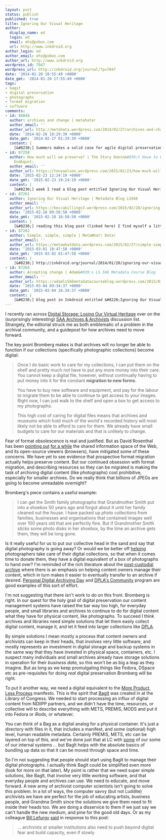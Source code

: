 ```yaml
---
layout: post
status: publish
published: true
title: Ignoring Our Visual Heritage
author:
  display_name: ed
  login: ed
  email: ehs@pobox.com
  url: http://www.inkdroid.org
author_login: ed
author_email: ehs@pobox.com
author_url: http://www.inkdroid.org
wordpress_id: 7047
wordpress_url: http://inkdroid.org/journal/?p=7047
date: '2014-01-20 10:55:49 +0000'
date_gmt: '2014-01-20 17:55:49 +0000'
tags:
- bagit
- digital preservation
- photographs
- format migration
- software
comments:
- id: 86848
  author: archives and change | metahater
  author_email: ''
  author_url: http://metahata.wordpress.com/2014/02/27/archives-and-change/
  date: '2014-02-26 18:29:39 +0000'
  date_gmt: '2014-02-27 01:29:39 +0000'
  content: |
    [&#8230;] Summers makes a solid case for agile digital preservation in Ignoring Our Visual Heritage. The agile response to change is adaptation. Summers [&#8230;]
- id: 87258
  author: How much will we preserve? | The Story Doesn&#039;t Have to End at &quot;The
    End&quot;
  author_email: ''
  author_url: https://tonyaolson.wordpress.com/2015/02/23/how-much-will-we-preserve/
  date: '2015-02-23 12:24:19 +0000'
  date_gmt: '2015-02-23 19:24:19 +0000'
  content: |
    [&#8230;] week I read a blog post entitled Ignoring Our Visual Heritage, which discussed the challenges of digital preservation, especially in regards to small libraries [&#8230;]
- id: 87261
  author: Ignoring Our Visual Heritage | Metadata Blog LS566
  author_email: ''
  author_url: https://beccabillings3.wordpress.com/2015/02/28/ignoring-our-visual-heritage/
  date: '2015-02-28 09:58:50 +0000'
  date_gmt: '2015-02-28 16:58:50 +0000'
  content: |
    [&#8230;] reading this blog post (linked here) I find myself a little worried about photographs and digital photography. Inkdroid (or whoever the [&#8230;]
- id: 87262
  author: Simple, simple, simple | MetaWhat! Data!
  author_email: ''
  author_url: https://metawhatdata.wordpress.com/2015/02/27/simple-simple-simple/
  date: '2015-03-01 18:47:58 +0000'
  date_gmt: '2015-03-02 01:47:58 +0000'
  content: |
    [&#8230;] http://inkdroid.org/journal/2014/01/20/ignoring-our-visual-heritage/ [&#8230;]
- id: 87264
  author: Accepting change | Adam&#039;s LS 566 Metadata Course Blog
  author_email: ''
  author_url: https://adamls566metadatacourseblog.wordpress.com/2015/03/04/accepting-change/
  date: '2015-03-04 09:34:37 +0000'
  date_gmt: '2015-03-04 16:34:37 +0000'
  content: |
    [&#8230;] blog post in Inkdroid entitled &#8220;Ignoring Our Visual Heritage&#8221; really struck a chord with me. As anxious as I may feel at times about learning new technologies [&#8230;]
---
```

<p>I recently ran across <a href="http://www.nst.com.my/opinion/letters-to-the-editor/digital-storage-losing-our-visual-heritage-1.465485">Digital Storage: Losing Our Virtual Heritage</a> over on the (surprisingly interesting) <a href="http://www2.archivists.org/listservs/archives">SAA Archives &amp; Archivists</a> discussion list. Strangely, the editorial struck me as both emblematic of a problem in the archival community, and a guidepost for how archives need to move forward.</p>
<p>The key point Bromberg makes is that archives will no longer be able to function if our collections (specifically photographic collections) become digital:</p>
<blockquote>
<p>Once I do basic work to care for my collections, I can put them on the shelf and pretty much not have to put any more money into their care. You cannot keep a digital file, however, without continually having to put money into it for the constant <strong>migration to new forms</strong>.</p>
<p>You have to buy new software and equipment, and pay for the labour to migrate them to be able to continue to get access to your images. Right now, I can just walk to the shelf and open a box to get access to my photographs.</p>
<p>This high cost of caring for digital files means that archives and museums which hold much of the world's recorded history will most likely not be able to afford to care for them. We already have small budgets to care for our materials and that is unlikely to change.</p>
</blockquote>
<p>Fear of format obsolescence is real and justified. But as David Rosenthal has been <a href="http://blog.dshr.org/2007/04/format-obsolescence-scenarios.html">pointing out</a> <a href="http://blog.dshr.org/2007/05/format-obsolescence-prostate-cancer-of.html">for a while</a> the shared information space of the Web, and its open-source viewers (browsers), have mitigated some of these concerns. We have yet to see evidence that prospective format migration actually helps preserve content. But our continued obsession with format migration, and describing resources so they can be migrated is making the task of archiving digital content (like photographs) cost prohibitive, especially for smaller archives. Do we really think that billions of JPEGs are going to become unreadable overnight?</p>
<p>Bromberg's piece contains a useful example:</p>
<blockquote>
<p>I can get the Smith family photographs that Grandmother Smith put into a shoebox 50 years ago and forgot about it until her family cleaned out the house. I have packed up photo collections from families, businesses and organisations that contained images well over 100 years old that are perfectly fine. But if Grandmother Smith sticks some photo disks in her shoebox, by the time an archive gets them, they will be long gone.</p>
</blockquote>
<p>Is it really useful for us to put our collective head in the sand and say that digital photography is going away? Or would we be better off <a href="http://www.digitalpreservation.gov/personalarchiving/photos.html">helping</a> photographers take care of their digital collections, so that when it comes time to donate them, they have a digital equivalent of a box of photographs to hand over? I'm reminded of the rich literature about the <a href="http://www.paradigm.ac.uk/workbook/collection-development/post-custodial.html">post-custodial archive</a> where there is an emphasis on helping content owners manage their content, which in turn makes it easier to eventually transfer to an archive if desired. <a href="http://www.digitalpreservation.gov/personalarchiving/padKit/">Personal Digital Archiving Day</a> and <a href="http://dp.la/info/get-involved/reps/">DPLA's Community</a> program are good examples of this sort of effort.</p>
<p>I'm not suggesting that there isn't work to do on this front. Bromberg is right. In our quest for the holy grail of digital preservation our content management systems have raised the bar way too high, for everyday people, and small libraries and archives to continue to do for digital content what they have for physical content, like photographs. To succeed I think archives and libraries need simple solutions that let them easily collect digital content, manage it, and let it feed into larger collections like <a href="http://dp.la">DPLA</a>.</p>
<p>By simple solutions I mean mostly a process that content owners and archivists can keep in their heads, that involves very little software, and mostly represents an investment in digital storage and backup systems in the same way that they have invested in physical space, containers, etc. I suspect many individuals and small archives already have storage solutions in operation for their <em>business data</em>, so this won't be as big a leap as they imagine. But as long as we keep promulgating things like Fedora, DSpace etc as pre-requisites for doing <em>real</em> digital preservation Bromberg will be right.</p>
<p>To put it another way, we need a digital equivalent to the <a href="http://archivists.metapress.com/content/c741823776k65863/fulltext.pdf">More Product, Less Process</a> manifesto. This is the spirit that <a href="http://en.wikipedia.org/wiki/BagIt">BagIt</a> was created in at the Library of Congress. We needed to start processing an influx of digital content from NDIIPP partners, and we didn't have the time, resources, or collective will to describe everything with METS, PREMIS, MODS and put it into Fedora or iRods, or whatever.</p>
<p>You can think of a Bag as a digital analog for a physical container. It's just a directory with files in it, that includes a manifest, and some (optional) high level, human readable metadata. Certainly PREMIS, METS, etc can be layered on top of this, and we've done just that at LC with <a href="http://www.dlib.org/dlib/january09/littman/01littman.html">some</a> of our some of our internal systems ... but BagIt helps with the absolute basics of bundling up data so that it can be moved through space and time.</p>
<p>So I'm not suggesting that people should start using BagIt to manage their digital photographs. I actually think BagIt could be simplified even more (look for more on that later). My point is rather that we need super simple solutions, like BagIt, that involve very little working software, and that everyday people and archives can use. We need to educate, and move forward. A new army of archivist computer scientists isn't going to solve this problem. In a lot of ways, the computer savvy (but not Luddite) archivists we have are perfect for the job of educating artists, business people, and Grandma Smith since the solutions we give them need to fit inside their heads too. We are doing a disservice to them if we just say we can't handle the new medium, and pine for the good old days. Or as my colleague <a href="https://twitter.com/blefurgy/">Bill Lefurgy</a> <a href="https://twitter.com/blefurgy/status/425334701495418880">said</a> in response to this post:</p>
<blockquote>
<p>... archivists at smaller institutions also need to push beyond digital fear and build capacity, even if slowly</p>
</blockquote>
